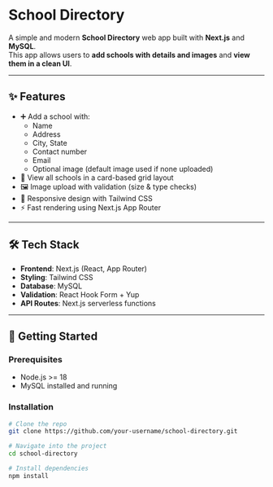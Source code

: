 # School Directory

A simple and modern **School Directory** web app built with **Next.js** and **MySQL**.  
This app allows users to **add schools with details and images** and **view them in a clean UI**.

---

## ✨ Features
- ➕ Add a school with:
  - Name
  - Address
  - City, State
  - Contact number
  - Email
  - Optional image (default image used if none uploaded)
- 📂 View all schools in a card-based grid layout
- 🖼️ Image upload with validation (size & type checks)
- 🎨 Responsive design with Tailwind CSS
- ⚡ Fast rendering using Next.js App Router

---

## 🛠️ Tech Stack
- **Frontend**: Next.js (React, App Router)
- **Styling**: Tailwind CSS
- **Database**: MySQL
- **Validation**: React Hook Form + Yup
- **API Routes**: Next.js serverless functions

---

## 🚀 Getting Started

### Prerequisites
- Node.js >= 18
- MySQL installed and running

### Installation
```bash
# Clone the repo
git clone https://github.com/your-username/school-directory.git

# Navigate into the project
cd school-directory

# Install dependencies
npm install
